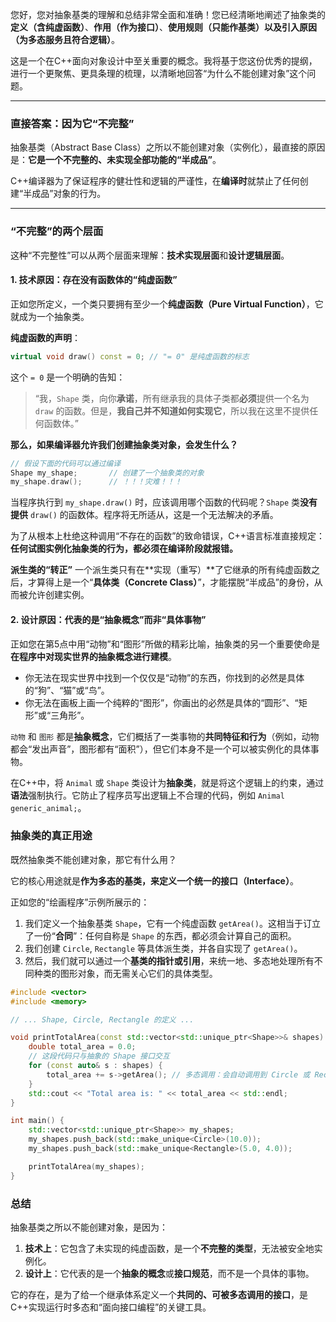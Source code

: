 您好，您对抽象基类的理解和总结非常全面和准确！您已经清晰地阐述了抽象类的**定义（含纯虚函数）**、**作用（作为接口）**、**使用规则（只能作基类）以及引入原因（为多态服务且符合逻辑）**。

这是一个在C++面向对象设计中至关重要的概念。我将基于您这份优秀的提纲，进行一个更聚焦、更具条理的梳理，以清晰地回答“为什么不能创建对象”这个问题。

-----

### 直接答案：因为它“不完整”

抽象基类（Abstract Base Class）之所以不能创建对象（实例化），最直接的原因是：**它是一个不完整的、未实现全部功能的“半成品”**。

C++编译器为了保证程序的健壮性和逻辑的严谨性，在**编译时**就禁止了任何创建“半成品”对象的行为。

-----

### “不完整”的两个层面

这种“不完整性”可以从两个层面来理解：**技术实现层面**和**设计逻辑层面**。

#### 1\. 技术原因：存在没有函数体的“纯虚函数”

正如您所定义，一个类只要拥有至少一个**纯虚函数（Pure Virtual Function）**，它就成为一个抽象类。

**纯虚函数的声明**：

```cpp
virtual void draw() const = 0; // "= 0" 是纯虚函数的标志
```

这个 `= 0` 是一个明确的告知：

> “我，`Shape` 类，向你**承诺**，所有继承我的具体子类都**必须**提供一个名为 `draw` 的函数。但是，**我自己并不知道如何实现它**，所以我在这里不提供任何函数体。”

**那么，如果编译器允许我们创建抽象类对象，会发生什么？**

```cpp
// 假设下面的代码可以通过编译
Shape my_shape;       // 创建了一个抽象类的对象
my_shape.draw();      // ！！！灾难！！！
```

当程序执行到 `my_shape.draw()` 时，应该调用哪个函数的代码呢？`Shape` 类**没有提供** `draw()` 的函数体。程序将无所适从，这是一个无法解决的矛盾。

为了从根本上杜绝这种调用“不存在的函数”的致命错误，C++语言标准直接规定：**任何试图实例化抽象类的行为，都必须在编译阶段就报错。**

**派生类的“转正”**
一个派生类只有在\*\*实现（重写）\*\*了它继承的所有纯虚函数之后，才算得上是一个“**具体类（Concrete Class）**”，才能摆脱“半成品”的身份，从而被允许创建实例。

#### 2\. 设计原因：代表的是“抽象概念”而非“具体事物”

正如您在第5点中用“动物”和“图形”所做的精彩比喻，抽象类的另一个重要使命是**在程序中对现实世界的抽象概念进行建模**。

  * 你无法在现实世界中找到一个仅仅是“动物”的东西，你找到的必然是具体的“狗”、“猫”或“鸟”。
  * 你无法在画板上画一个纯粹的“图形”，你画出的必然是具体的“圆形”、“矩形”或“三角形”。

`动物` 和 `图形` 都是**抽象概念**，它们概括了一类事物的**共同特征和行为**（例如，动物都会“发出声音”，图形都有“面积”），但它们本身不是一个可以被实例化的具体事物。

在C++中，将 `Animal` 或 `Shape` 类设计为**抽象类**，就是将这个逻辑上的约束，通过**语法**强制执行。它防止了程序员写出逻辑上不合理的代码，例如 `Animal generic_animal;`。

### 抽象类的真正用途

既然抽象类不能创建对象，那它有什么用？

它的核心用途就是**作为多态的基类，来定义一个统一的接口（Interface）**。

正如您的“绘画程序”示例所展示的：

1.  我们定义一个抽象基类 `Shape`，它有一个纯虚函数 `getArea()`。这相当于订立了一份“**合同**”：任何自称是 `Shape` 的东西，都必须会计算自己的面积。
2.  我们创建 `Circle`, `Rectangle` 等具体派生类，并各自实现了 `getArea()`。
3.  然后，我们就可以通过一个**基类的指针或引用**，来统一地、多态地处理所有不同种类的图形对象，而无需关心它们的具体类型。

<!-- end list -->

```cpp
#include <vector>
#include <memory>

// ... Shape, Circle, Rectangle 的定义 ...

void printTotalArea(const std::vector<std::unique_ptr<Shape>>& shapes) {
    double total_area = 0.0;
    // 这段代码只与抽象的 Shape 接口交互
    for (const auto& s : shapes) {
        total_area += s->getArea(); // 多态调用：会自动调用到 Circle 或 Rectangle 的 getArea()
    }
    std::cout << "Total area is: " << total_area << std::endl;
}

int main() {
    std::vector<std::unique_ptr<Shape>> my_shapes;
    my_shapes.push_back(std::make_unique<Circle>(10.0));
    my_shapes.push_back(std::make_unique<Rectangle>(5.0, 4.0));

    printTotalArea(my_shapes);
}
```

### 总结

抽象基类之所以不能创建对象，是因为：

1.  **技术上**：它包含了未实现的纯虚函数，是一个**不完整的类型**，无法被安全地实例化。
2.  **设计上**：它代表的是一个**抽象的概念**或**接口规范**，而不是一个具体的事物。

它的存在，是为了给一个继承体系定义一个**共同的、可被多态调用的接口**，是C++实现运行时多态和“面向接口编程”的关键工具。